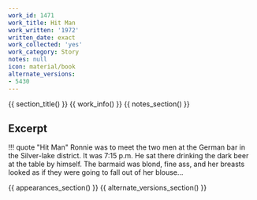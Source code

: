 ```yaml
---
work_id: 1471
work_title: Hit Man
work_written: '1972'
written_date: exact
work_collected: 'yes'
work_category: Story
notes: null
icon: material/book
alternate_versions:
- 5430
---
```


{{ section_title() }}
{{ work_info() }}
{{ notes_section() }}
## Excerpt
!!! quote "Hit Man"
    Ronnie was to meet the two men at the German bar in the Silver-lake district. It was 7:15 p.m. He sat there drinking the dark beer at the table by himself. The barmaid was blond, fine ass, and her breasts looked as if they were going to fall out of her blouse...

{{ appearances_section() }}
{{ alternate_versions_section() }}